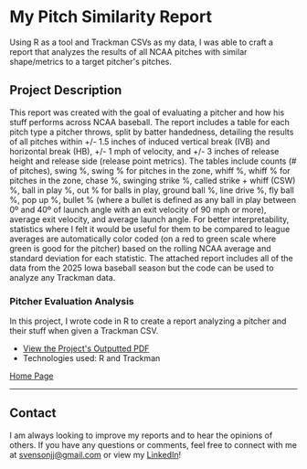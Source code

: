 # My Pitch Similarity Report

Using R as a tool and Trackman CSVs as my data, I was able to craft a report that analyzes the results of all NCAA pitches with similar shape/metrics to a target pitcher's pitches.

## Project Description

This report was created with the goal of evaluating a pitcher and how his stuff performs across NCAA baseball. The report includes a table for each pitch type a pitcher throws, split by batter handedness, detailing the results of all pitches within +/- 1.5 inches of induced vertical break (IVB) and horizontal break (HB), +/- 1 mph of velocity, and +/- 3 inches of release height and release side (release point metrics). The tables include counts (# of pitches), swing %, swing % for pitches in the zone, whiff %, whiff % for pitches in the zone, chase %, swinging strike %, called strike + whiff (CSW) %, ball in play %, out % for balls in play, ground ball %, line drive %, fly ball %, pop up %, bullet % (where a bullet is defined as any ball in play between 0º and 40º of launch angle with an exit velocity of 90 mph or more), average exit velocity, and average launch angle. For better interpretability, statistics where I felt it would be useful for them to be compared to league averages are automatically color coded (on a red to green scale where green is good for the pitcher) based on the rolling NCAA average and standard deviation for each statistic. The attached report includes all of the data from the 2025 Iowa baseball season but the code can be used to analyze any Trackman data.

### Pitcher Evaluation Analysis
In this project, I wrote code in R to create a report analyzing a pitcher and their stuff when given a Trackman CSV.

- [View the Project's Outputted PDF](https://github.com/jjsvenson/jj-svenson-baseball-analytics/blob/be5b353986f1dc01993b822c14501c5455507e6e/Iowa%202025%20Similarity%20Report.pdf)
- Technologies used: R and Trackman

[Home Page](index.md)

---

## Contact

I am always looking to improve my reports and to hear the opinions of others. If you have any questions or comments, feel free to connect with me at [svensonjj@gmail.com](mailto:svensonjj@gmail.com) or view my [LinkedIn](https://www.linkedin.com/in/john-jj-svenson/)!
